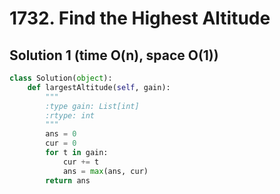 # 1732. Find the Highest Altitude

## Solution 1 (time O(n), space O(1))

```python
class Solution(object):
    def largestAltitude(self, gain):
        """
        :type gain: List[int]
        :rtype: int
        """
        ans = 0
        cur = 0
        for t in gain:
            cur += t
            ans = max(ans, cur)
        return ans
```
